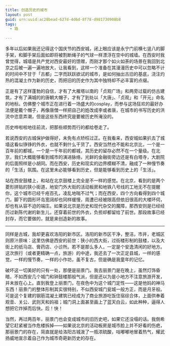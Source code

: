 ```yaml
---
title: 创造历史的城市
layout: post
guid: urn:uuid:ac28bead-627d-4d6d-8f78-d981730908b8
tags:
  - 路
  
---
```


多年以后如果我还记得这个国庆节的西安城，闭上眼应该是永宁门前横七竖八的脚手架，和脚手架后面如即将被割断绳子的气球一样漂浮在空中的城墙。在西安时我曾觉得，城墙是共产党对西安最好的馈赠，而刚才那个如火如荼的场景在我回到北京之后被一遍一遍地放大，让我看到，这样一个准备在其漫漫历史中可以忽略不计的时间中不甘于「古都」二字而跃跃欲试的城市，是如何抽出古旧的基底，浇注灼热的混凝土作为新的历史，而把旧的历史作为其中独特却不必丰富的点缀。

正是有了这样蓬勃的自信，才有了大雁塔以南的「贞观广场」和两旁过载的仿古建筑，才有了满城的的唐朝大帽子，才有了到处以「大唐」、「贞观」和「开元」命名的地标。仿佛整个城市正在进行着一场盛大的cosplay，而参与这场狂欢的最好办法便是戴个帽子，再像唐僧一样把自己的姓改成李或者唐，在城市的书写历史的洪流中恣意弄潮，但是这些东西终究是要被历史所淹没的。

历史哗啦啦地往前流，把那些顺势而行的都给卷走了。

若说西安的古城保护做得好，未免有点矫枉过正。在我看来，西安城如果扒去了城墙这看似铮铮的外衣，也就不剩什么干货了。西安当然也不能和北京比，一个是一百年前的都城，一个是一千年前的都城，其历史的留存必然不在一个量级。在北京，我们大概能够看到城市的演进脉络，光鲜的金融街旁边还是有白塔寺，大剧院的后面照样是小胡同。而在西安，历史和现实的边界模糊不清，融成了一种慢节奏的「生活」氛围。在这里未必能够看到历史，但是能够看到历史上的「生活」。

站在西安鼓楼上，和站在北京鼓楼上完全是不一样的感觉。在北京，看到的是两个菱形拼贴的狭小街道，地安门外大街的活动板房和地铁八号线的工地无不在提醒你，这个城市已经千疮百孔，凌乱地喘不过气；而在西安，四个方向看得到四个城门，脚下的圆形环岛宽阔却也同样缓慢，周遭已经被限高但依旧很高的大楼环伺，却也有从容不迫的端庄。如果说北京是历史和现代杂交的魔障，那西安则是已经经历过新陈代谢的新生儿，还穿着前世的外衣，负担却都留给了前世。那段故事已经封存，而它要做的，就是来创造新的故事。

---

同样是古城，我却更喜欢洛阳的新市区。洛阳的新市区干净，整洁，市井，老城区则原汁原味：这里仿佛是西安的前世：狭小的西大街，过街楼形制的鼓楼，以及大街上的纸马店、膏药店、小诊所。若不是那么多人，一定是个安逸清闲的好地方。这次旅行（或者更精确一点，旅游）的中途，我还去了一次正定县城，一样的感觉，一样的慢节奏，一样的小作坊，虽不复古，但是确是我童年的记忆。

破坏这一切美好的只有一处，那便是丽景门。我去丽景门是在晚上，虽然灯饰昏暗，不如西安几个城门和钟鼓楼那般气派，但是还以为是小地方不注意旅游开发，并未放在心上。直到我登上丽景门，在夜色中为这个城门定性——这是他妈的神马东西！丽景门的整体形制其实很特别，不似西安城门瓮城一般方正，而是月牙般。可是这个复建的钢筋混凝土建筑已经成为了商业旅游吃饭住宿综合体，上面供奉着观音、关公、武则天和妈祖；城门洞上面甚至画上了蓝天白云，如此种种，逼得人想把它炸掉而后快。后！快！

当然，再过两百年，丽景门也会变成城市的旧历史吧，如果它还没塌的话。我倒希望它赶紧被当作危楼拆掉——如果说北京的活动板房是城市脸上并不好看的伤疤，那丽景门的存在，简直就是给洛阳古城泼了一瓶浓硫酸，咕嘟嘟地冒着热气，耀武扬威地宣示着自己作为城市奇葩新历史的存在。